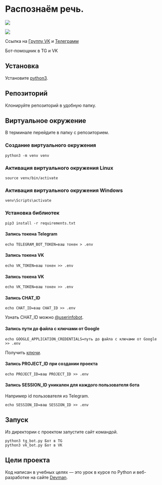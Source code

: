 # Распознаём речь.

![](https://ltdfoto.ru/images/2023/12/08/Screencast-from-12-08-2023-03_54_07-PM.gif)

![](https://ltdfoto.ru/images/2023/12/08/Screencast-from-12-08-2023-04_00_41-PM.gif)

Ссылка на [Группу VK](https://vk.com/club223677588) и [Телеграмм](https://t.me/RecognizingSpeech_bot)

Бот-помощник в TG и VK
## Установка 

Установите [python3](https://realpython.com/installing-python/).

## Репозиторий
Клонируйте репозиторий в удобную папку.

## Виртуальное окружение
В терминале перейдите в папку с репозиторием.

### Создание виртуального окружения
```bush 
python3 -m venv venv
```

### Активация виртуального окружения Linux

```bush
source venv/bin/activate
```

### Активация виртуального окружения Windows

```bush
venv\Scripts\activate
```

### Установка библиотек

```bush 
pip3 install -r requirements.txt
```

#### Запись токена Telegram
```bush
echo TELEGRAM_BOT_TOKEN=ваш токен > .env
```

#### Запись токена VK
```bush
echo VK_TOKEN=ваш токен >> .env
```

#### Запись токена VK
```bush
echo VK_TOKEN=ваш токен >> .env
```

#### Запись CHAT_ID
```bush
echo CHAT_ID=ваш CHAT_ID >> .env
```
Узнать CHAT_ID можно [@userinfobot](https://telegram.me/userinfobot).

#### Запись пути до файла с ключами от Google
```bush
echo GOOGLE_APPLICATION_CREDENTIALS=путь до файла с ключами от Google >> .env
```

Получить [ключи](https://cloud.google.com/dialogflow/es/docs/quick/setup#sdk).

#### Запись PROJECT_ID при создании проекта
```bush
echo PROJECT_ID=ваш PROJECT_ID >> .env
```

#### Запись SESSION_ID уникален для каждого пользователя бота

Например id пользователя из Telegram.
```bush
echo SESSION_ID=ваш SESSION_ID >> .env
```
## Запуск
Из директории с проектом запустите сайт командой.
```bush
python3 tg_bot.py Бот в TG
python3 vk_bot.py Бот в VK
```

## Цели проекта

Код написан в учебных целях — это урок в курсе по Python и веб-разработке на сайте [Devman](https://dvmn.org).
